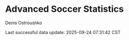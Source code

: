 # Advanced Soccer Statistics
Denis Ostroushko

<!-- gfm -->

Last successful data update: 2025-09-24 07:31:42 CST
